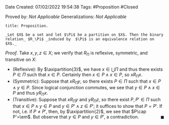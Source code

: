<br />
<br />

Date Created: 07/02/2022 19:54:38
Tags: #Proposition #Closed

Proved by: _Not Applicable_
Generalizations: _Not Applicable_

``` ad-Proposition
title: Proposition.

_Let $X$ be a set and let $\Pi$ be a partition on $X$. Then the binary relation_ $R_\Pi$ _induced by  $\Pi$ is an equivalence relation on $X$._

```

_Proof_. Take $x,y,z\in X$; we verify that $R_\Pi$ is reflexive, symmetric, and transitive on $X$:
* (Reflexive): By $\axipartition{3}$, we have $x\in\bigcup\Pi$ and thus there exists $P\in\Pi$ such that $x\in P$. Certainly then $x\in P\land x\in P$, so $xR_\Pi x$.
* (Symmetric): Suppose that $xR_\Pi y$, so there exists $P\in\Pi$ such that $x\in P\land y\in P$. Since logical conjunction commutes, we see that $y\in P\land x\in P$ and thus $yR_\Pi x$.
* (Transitive): Suppose that $xR_\Pi y$ and $yR_\Pi z$, so there exist $P,P'\in\Pi$ such that $x\in P\land y\in P$ and $y\in P'\land z\in P'$; it suffices to show that $P=P'$. If not, i.e. if $P\neq P'$, then, by $\axipartition{2}$, we see that $P\cap P'=\em$. But observe that $y\in P$ and $y\in P'$, a contradiction.<span style="float:right;">$\blacksquare$</span>
